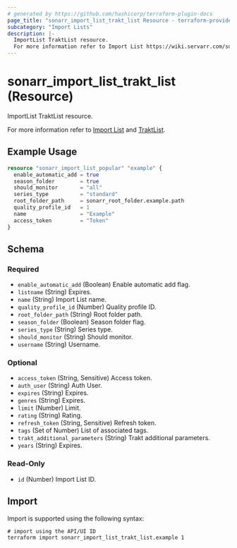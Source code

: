 ```yaml
---
# generated by https://github.com/hashicorp/terraform-plugin-docs
page_title: "sonarr_import_list_trakt_list Resource - terraform-provider-sonarr"
subcategory: "Import Lists"
description: |-
  ImportList TraktList resource.
  For more information refer to Import List https://wiki.servarr.com/sonarr/settings#import-lists and TraktList https://wiki.servarr.com/sonarr/supported#trakt_list.
---
```


# sonarr_import_list_trakt_list (Resource)

<!-- subcategory:Import Lists -->ImportList TraktList resource.
For more information refer to [Import List](https://wiki.servarr.com/sonarr/settings#import-lists) and [TraktList](https://wiki.servarr.com/sonarr/supported#trakt_list).

## Example Usage

```terraform
resource "sonarr_import_list_popular" "example" {
  enable_automatic_add = true
  season_folder        = true
  should_monitor       = "all"
  series_type          = "standard"
  root_folder_path     = sonarr_root_folder.example.path
  quality_profile_id   = 1
  name                 = "Example"
  access_token         = "Token"
}
```

<!-- schema generated by tfplugindocs -->
## Schema

### Required

- `enable_automatic_add` (Boolean) Enable automatic add flag.
- `listname` (String) Expires.
- `name` (String) Import List name.
- `quality_profile_id` (Number) Quality profile ID.
- `root_folder_path` (String) Root folder path.
- `season_folder` (Boolean) Season folder flag.
- `series_type` (String) Series type.
- `should_monitor` (String) Should monitor.
- `username` (String) Username.

### Optional

- `access_token` (String, Sensitive) Access token.
- `auth_user` (String) Auth User.
- `expires` (String) Expires.
- `genres` (String) Expires.
- `limit` (Number) Limit.
- `rating` (String) Rating.
- `refresh_token` (String, Sensitive) Refresh token.
- `tags` (Set of Number) List of associated tags.
- `trakt_additional_parameters` (String) Trakt additional parameters.
- `years` (String) Expires.

### Read-Only

- `id` (Number) Import List ID.

## Import

Import is supported using the following syntax:

```shell
# import using the API/UI ID
terraform import sonarr_import_list_trakt_list.example 1
```
